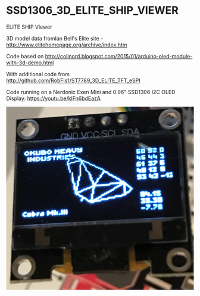 # SSD1306_3D_ELITE_SHIP_VIEWER
ELITE SHIP Viewer

3D model data fromIan Bell's Elite site - http://www.elitehomepage.org/archive/index.htm

Code based on http://colinord.blogspot.com/2015/01/arduino-oled-module-with-3d-demo.html

With additional code from http://github.com/RobFis1/ST7789_3D_ELITE_TFT_eSPI

Code running on a Nerdonic Exen Mini and 0.96" SSD1306 I2C OLED Display: https://youtu.be/klFn6bdEazA

![alt text](https://github.com/OkuboHeavyIndustries/SSD1306_3D_ELITE_SHIP_VIEWER/blob/master/CobramkIII.jpg)
